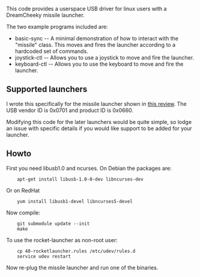 This code provides a userspace USB driver for linux users with a DreamCheeky missile launcher.

The two example programs included are:
- basic-sync -- A minimal demonstration of how to interact with the "missile" class. This moves and fires the launcher according to a hardcoded set of commands.
- joystick-ctl -- Allows you to use a joystick to move and fire the launcher.
- keyboard-ctl -- Allows you to use the keyboard to move and fire the launcher.

Supported launchers
-------------------
I wrote this specifically for the missile launcher shown in [this review](http://www.techwarelabs.com/reviews/misc/usb-missile-launcher/). The USB vendor ID is 0x0701 and product ID is 0x0660.

Modifying this code for the later launchers would be quite simple, so lodge an issue with specific details if you would like support to be added for your launcher.

Howto
-----

First you need libusb1.0 and ncurses. On Debian the packages are:

        apt-get install libusb-1.0-0-dev libncurses-dev

Or on RedHat

		yum install libusb1-devel libncurses5-devel

Now compile:

        git submodule update --init
        make

To use the rocket-launcher as non-root user:

        cp 40-rocketlauncher.rules /etc/udev/rules.d
        service udev restart

Now re-plug the missile launcher and run one of the binaries.
